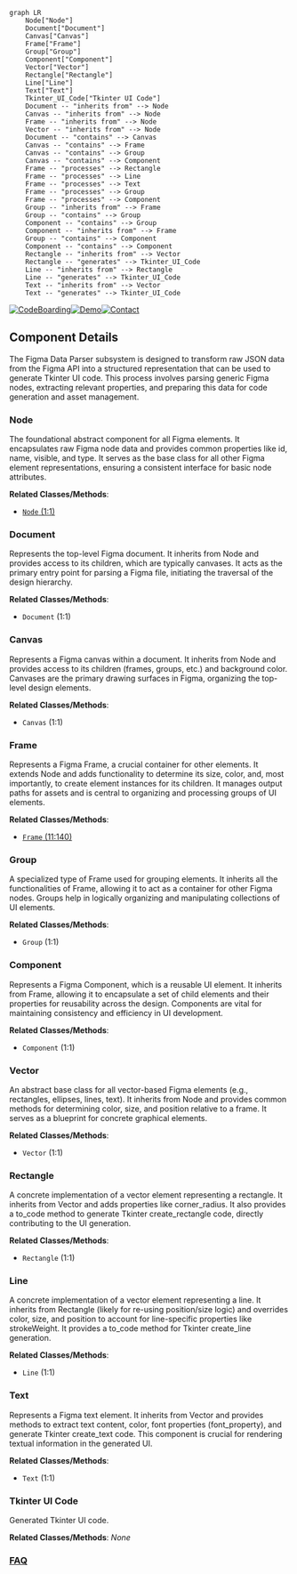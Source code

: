 ```mermaid
graph LR
    Node["Node"]
    Document["Document"]
    Canvas["Canvas"]
    Frame["Frame"]
    Group["Group"]
    Component["Component"]
    Vector["Vector"]
    Rectangle["Rectangle"]
    Line["Line"]
    Text["Text"]
    Tkinter_UI_Code["Tkinter UI Code"]
    Document -- "inherits from" --> Node
    Canvas -- "inherits from" --> Node
    Frame -- "inherits from" --> Node
    Vector -- "inherits from" --> Node
    Document -- "contains" --> Canvas
    Canvas -- "contains" --> Frame
    Canvas -- "contains" --> Group
    Canvas -- "contains" --> Component
    Frame -- "processes" --> Rectangle
    Frame -- "processes" --> Line
    Frame -- "processes" --> Text
    Frame -- "processes" --> Group
    Frame -- "processes" --> Component
    Group -- "inherits from" --> Frame
    Group -- "contains" --> Group
    Component -- "contains" --> Group
    Component -- "inherits from" --> Frame
    Group -- "contains" --> Component
    Component -- "contains" --> Component
    Rectangle -- "inherits from" --> Vector
    Rectangle -- "generates" --> Tkinter_UI_Code
    Line -- "inherits from" --> Rectangle
    Line -- "generates" --> Tkinter_UI_Code
    Text -- "inherits from" --> Vector
    Text -- "generates" --> Tkinter_UI_Code
```
[![CodeBoarding](https://img.shields.io/badge/Generated%20by-CodeBoarding-9cf?style=flat-square)](https://github.com/CodeBoarding/GeneratedOnBoardings)[![Demo](https://img.shields.io/badge/Try%20our-Demo-blue?style=flat-square)](https://www.codeboarding.org/demo)[![Contact](https://img.shields.io/badge/Contact%20us%20-%20contact@codeboarding.org-lightgrey?style=flat-square)](mailto:contact@codeboarding.org)

## Component Details

The Figma Data Parser subsystem is designed to transform raw JSON data from the Figma API into a structured representation that can be used to generate Tkinter UI code. This process involves parsing generic Figma nodes, extracting relevant properties, and preparing this data for code generation and asset management.

### Node
The foundational abstract component for all Figma elements. It encapsulates raw Figma node data and provides common properties like id, name, visible, and type. It serves as the base class for all other Figma element representations, ensuring a consistent interface for basic node attributes.


**Related Classes/Methods**:

- <a href="https://github.com/ParthJadhav/Tkinter-Designer/blob/master/tkdesigner/figma/node.py#L1-L1" target="_blank" rel="noopener noreferrer">`Node` (1:1)</a>


### Document
Represents the top-level Figma document. It inherits from Node and provides access to its children, which are typically canvases. It acts as the primary entry point for parsing a Figma file, initiating the traversal of the design hierarchy.


**Related Classes/Methods**:

- `Document` (1:1)


### Canvas
Represents a Figma canvas within a document. It inherits from Node and provides access to its children (frames, groups, etc.) and background color. Canvases are the primary drawing surfaces in Figma, organizing the top-level design elements.


**Related Classes/Methods**:

- `Canvas` (1:1)


### Frame
Represents a Figma Frame, a crucial container for other elements. It extends Node and adds functionality to determine its size, color, and, most importantly, to create element instances for its children. It manages output paths for assets and is central to organizing and processing groups of UI elements.


**Related Classes/Methods**:

- <a href="https://github.com/ParthJadhav/Tkinter-Designer/blob/master/tkdesigner/figma/frame.py#L11-L140" target="_blank" rel="noopener noreferrer">`Frame` (11:140)</a>


### Group
A specialized type of Frame used for grouping elements. It inherits all the functionalities of Frame, allowing it to act as a container for other Figma nodes. Groups help in logically organizing and manipulating collections of UI elements.


**Related Classes/Methods**:

- `Group` (1:1)


### Component
Represents a Figma Component, which is a reusable UI element. It inherits from Frame, allowing it to encapsulate a set of child elements and their properties for reusability across the design. Components are vital for maintaining consistency and efficiency in UI development.


**Related Classes/Methods**:

- `Component` (1:1)


### Vector
An abstract base class for all vector-based Figma elements (e.g., rectangles, ellipses, lines, text). It inherits from Node and provides common methods for determining color, size, and position relative to a frame. It serves as a blueprint for concrete graphical elements.


**Related Classes/Methods**:

- `Vector` (1:1)


### Rectangle
A concrete implementation of a vector element representing a rectangle. It inherits from Vector and adds properties like corner_radius. It also provides a to_code method to generate Tkinter create_rectangle code, directly contributing to the UI generation.


**Related Classes/Methods**:

- `Rectangle` (1:1)


### Line
A concrete implementation of a vector element representing a line. It inherits from Rectangle (likely for re-using position/size logic) and overrides color, size, and position to account for line-specific properties like strokeWeight. It provides a to_code method for Tkinter create_line generation.


**Related Classes/Methods**:

- `Line` (1:1)


### Text
Represents a Figma text element. It inherits from Vector and provides methods to extract text content, color, font properties (font_property), and generate Tkinter create_text code. This component is crucial for rendering textual information in the generated UI.


**Related Classes/Methods**:

- `Text` (1:1)


### Tkinter UI Code
Generated Tkinter UI code.


**Related Classes/Methods**: _None_



### [FAQ](https://github.com/CodeBoarding/GeneratedOnBoardings/tree/main?tab=readme-ov-file#faq)